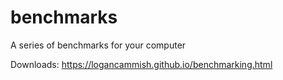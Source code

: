 # benchmarks
A series of benchmarks for your computer

Downloads: https://logancammish.github.io/benchmarking.html
